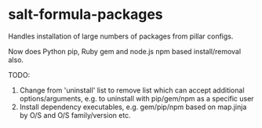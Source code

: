 # salt-formula-packages

Handles installation of large numbers of packages from pillar configs.

Now does Python pip, Ruby gem and node.js npm based install/removal also.

TODO:
1. Change from 'uninstall' list to remove list which can accept additional options/arguments, e.g. to uninstall with pip/gem/npm as a specific user
2. Install dependency executables, e.g. gem/pip/npm based on map.jinja by O/S and O/S family/version etc.
